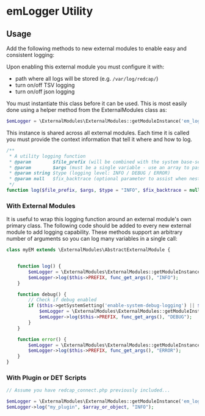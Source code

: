 # emLogger Utility

## Usage

Add the following methods to new external modules to enable easy and consistent logging:

Upon enabling this external module you must configure it with:
  * path where all logs will be stored (e.g. `/var/log/redcap/`)
  * turn on/off TSV logging
  * turn on/off json logging

You must instantiate this class before it can be used.  This is most easily done using a helper method from the ExternalModules class as:
```php
$emLogger = \ExternalModules\ExternalModules::getModuleInstance('em_logger');
```
This instance is shared across all external modules.  Each time it is called you must provide the context information that tell it where and how to log.
```php
/**
 * A utility logging function
 * @param        $file_prefix (will be combined with the system base-server-path to build a complete filename
 * @param        $args (must be a single variable - use an array to pass many variables at once)
 * @param string $type (logging level: INFO / DEBUG / ERROR)
 * @param null   $fix_backtrace (optional parameter to assist when nesting logging functions)
 */
function log($file_prefix, $args, $type = "INFO", $fix_backtrace = null)
```



### With External Modules

It is useful to wrap this logging function around an external module's own primary class.  The following code should be added to every new external module to add logging capability.  These methods support an arbitrary number of arguments so you can log many variables in a single call:
```php
class myEM extends \ExternalModules\AbstractExternalModule {


    function log() {
        $emLogger = \ExternalModules\ExternalModules::getModuleInstance('em_logger');
        $emLogger->log($this->PREFIX, func_get_args(), "INFO");
    }

    function debug() {
        // Check if debug enabled
        if ($this->getSystemSetting('enable-system-debug-logging') || $this->getProjectSetting('enable-project-debug-logging')) {
            $emLogger = \ExternalModules\ExternalModules::getModuleInstance('em_logger');
            $emLogger->log($this->PREFIX, func_get_args(), "DEBUG");
        }
    }

    function error() {
        $emLogger = \ExternalModules\ExternalModules::getModuleInstance('em_logger');
        $emLogger->log($this->PREFIX, func_get_args(), "ERROR");
    }
}
```

### With Plugin or DET Scripts
```php
// Assume you have redcap_connect.php previously included...

$emLogger = \ExternalModules\ExternalModules::getModuleInstance('em_logger');
$emLogger->log("my_plugin", $array_or_object, "INFO");
```